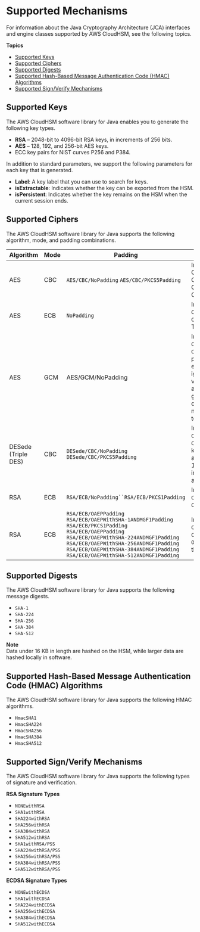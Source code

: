 # Supported Mechanisms<a name="java-lib-supported"></a>

For information about the Java Cryptography Architecture \(JCA\) interfaces and engine classes supported by AWS CloudHSM, see the following topics\. 

**Topics**
+ [Supported Keys](#java-keys)
+ [Supported Ciphers](#java-ciphers)
+ [Supported Digests](#java-digests)
+ [Supported Hash\-Based Message Authentication Code \(HMAC\) Algorithms](#java-mac)
+ [Supported Sign/Verify Mechanisms](#java-sign-verify)

## Supported Keys<a name="java-keys"></a>

The AWS CloudHSM software library for Java enables you to generate the following key types\.
+ **RSA** – 2048\-bit to 4096\-bit RSA keys, in increments of 256 bits\.
+ **AES** – 128, 192, and 256\-bit AES keys\.
+ ECC key pairs for NIST curves P256 and P384\.

In addition to standard parameters, we support the following parameters for each key that is generated\.
+ **Label**: A key label that you can use to search for keys\.
+ **isExtractable**: Indicates whether the key can be exported from the HSM\.
+ **isPersistent**: Indicates whether the key remains on the HSM when the current session ends\.

## Supported Ciphers<a name="java-ciphers"></a>

The AWS CloudHSM software library for Java supports the following algorithm, mode, and padding combinations\.


| Algorithm | Mode | Padding | Notes | 
| --- | --- | --- | --- | 
| AES | CBC |  `AES/CBC/NoPadding` `AES/CBC/PKCS5Padding`  | Implements Cipher\.ENCRYPT\_MODE, Cipher\.DECRYPT\_MODE, Cipher\.WRAP\_MODE, Cipher\.UNWRAP\_MODE\. | 
| AES | ECB | `NoPadding ` | Implements `Cipher.WRAP_MODE` and `Cipher.UNWRAP_MODE`\. Use Transformation AES\. | 
| AES | GCM | AES/GCM/NoPadding | Implements `Cipher.ENCRYPT_MODE` and `Cipher.DECRYPT_MODE`\.When performing AES\-GCM encryption, the HSM ignores the initialization vector \(IV\) in the request and uses an IV that it generates\. When the operation completes, you must call `Cipher.getIV()` to get the IV\. | 
| DESede \(Triple DES\) | CBC |  `DESede/CBC/NoPadding` `DESede/CBC/PKCS5Padding`  |  Implements `Cipher.ENCRYPT_MODE` and `Cipher.DECRYPT_MODE`\. The key generation routines accept a size of 168 or 192 bits\. However, internally, all DESede keys are 192 bits\.  | 
| RSA | ECB | `RSA/ECB/NoPadding``RSA/ECB/PKCS1Padding` | Implements `Cipher.ENCRYPT_MODE` and `Cipher.DECRYPT_MODE`\. | 
| RSA | ECB | `RSA/ECB/OAEPPadding` `RSA/ECB/OAEPWithSHA-1ANDMGF1Padding` `RSA/ECB/PKCS1Padding` `RSA/ECB/OAEPPadding` `RSA/ECB/OAEPWithSHA-224ANDMGF1Padding` `RSA/ECB/OAEPWithSHA-256ANDMGF1Padding` `RSA/ECB/OAEPWithSHA-384ANDMGF1Padding` `RSA/ECB/OAEPWithSHA-512ANDMGF1Padding`  |  Implements `Cipher.ENCRYPT_MODE` and `Cipher.DECRYPT_MODE`\. `OAEPPadding` is `OAEP` with the `SHA-1` padding type\.  | 

## Supported Digests<a name="java-digests"></a>

The AWS CloudHSM software library for Java supports the following message digests\.
+ `SHA-1`
+ `SHA-224`
+ `SHA-256`
+ `SHA-384`
+ `SHA-512`

**Note**  
Data under 16 KB in length are hashed on the HSM, while larger data are hashed locally in software\.

## Supported Hash\-Based Message Authentication Code \(HMAC\) Algorithms<a name="java-mac"></a>

The AWS CloudHSM software library for Java supports the following HMAC algorithms\.
+ `HmacSHA1`
+ `HmacSHA224`
+ `HmacSHA256`
+ `HmacSHA384`
+ `HmacSHA512`

## Supported Sign/Verify Mechanisms<a name="java-sign-verify"></a>

The AWS CloudHSM software library for Java supports the following types of signature and verification\.

**RSA Signature Types**
+ `NONEwithRSA`
+ `SHA1withRSA`
+ `SHA224withRSA`
+ `SHA256withRSA`
+ `SHA384withRSA`
+ `SHA512withRSA`
+ `SHA1withRSA/PSS`
+ `SHA224withRSA/PSS`
+ `SHA256withRSA/PSS`
+ `SHA384withRSA/PSS`
+ `SHA512withRSA/PSS`

**ECDSA Signature Types**
+ `NONEwithECDSA`
+ `SHA1withECDSA`
+ `SHA224withECDSA`
+ `SHA256withECDSA`
+ `SHA384withECDSA`
+ `SHA512withECDSA`